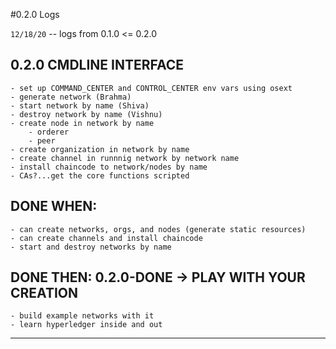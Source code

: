 #0.2.0 Logs

`12/18/20`
-- logs from 0.1.0 <= 0.2.0

## 0.2.0 CMDLINE INTERFACE
    - set up COMMAND_CENTER and CONTROL_CENTER env vars using osext
    - generate network (Brahma)
    - start network by name (Shiva)
    - destroy network by name (Vishnu)
    - create node in network by name
        - orderer
        - peer
    - create organization in network by name  
    - create channel in runnnig network by network name
    - install chaincode to network/nodes by name
    - CAs?...get the core functions scripted
 
## DONE WHEN:
    - can create networks, orgs, and nodes (generate static resources)
    - can create channels and install chaincode
    - start and destroy networks by name
    
## DONE THEN: 0.2.0-DONE -> PLAY WITH YOUR CREATION
    - build example networks with it
    - learn hyperledger inside and out
    
____

